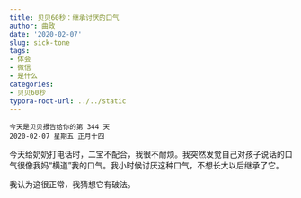 ```yaml
---
title: 贝贝60秒：继承讨厌的口气
author: 曲政
date: '2020-02-07'
slug: sick-tone
tags:
- 体会
- 微信
- 是什么
categories:
- 贝贝60秒
typora-root-url: ../../static
---
```

```
今天是贝贝报告给你的第 344 天   
2020-02-07 星期五 正月十四
```

今天给奶奶打电话时，二宝不配合，我很不耐烦。我突然发觉自己对孩子说话的口气很像我妈“横道”我的口气。我小时候讨厌这种口气，不想长大以后继承了它。

我认为这很正常，我猜想它有破法。